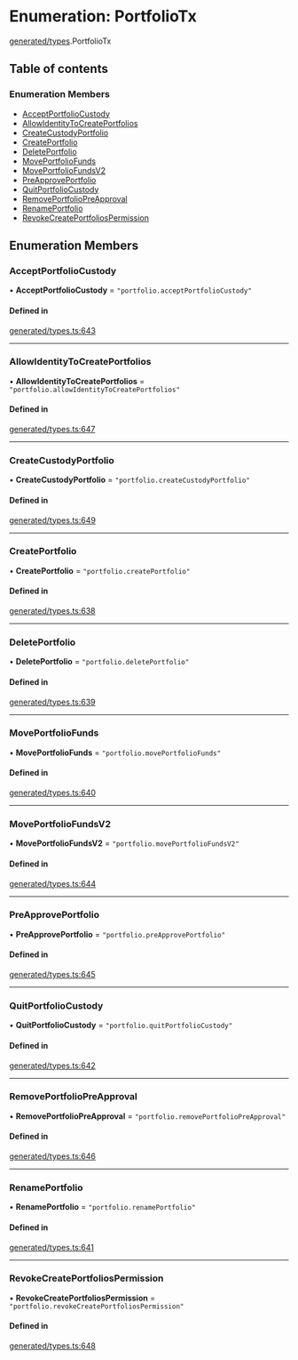 # Enumeration: PortfolioTx

[generated/types](../wiki/generated.types).PortfolioTx

## Table of contents

### Enumeration Members

- [AcceptPortfolioCustody](../wiki/generated.types.PortfolioTx#acceptportfoliocustody)
- [AllowIdentityToCreatePortfolios](../wiki/generated.types.PortfolioTx#allowidentitytocreateportfolios)
- [CreateCustodyPortfolio](../wiki/generated.types.PortfolioTx#createcustodyportfolio)
- [CreatePortfolio](../wiki/generated.types.PortfolioTx#createportfolio)
- [DeletePortfolio](../wiki/generated.types.PortfolioTx#deleteportfolio)
- [MovePortfolioFunds](../wiki/generated.types.PortfolioTx#moveportfoliofunds)
- [MovePortfolioFundsV2](../wiki/generated.types.PortfolioTx#moveportfoliofundsv2)
- [PreApprovePortfolio](../wiki/generated.types.PortfolioTx#preapproveportfolio)
- [QuitPortfolioCustody](../wiki/generated.types.PortfolioTx#quitportfoliocustody)
- [RemovePortfolioPreApproval](../wiki/generated.types.PortfolioTx#removeportfoliopreapproval)
- [RenamePortfolio](../wiki/generated.types.PortfolioTx#renameportfolio)
- [RevokeCreatePortfoliosPermission](../wiki/generated.types.PortfolioTx#revokecreateportfoliospermission)

## Enumeration Members

### AcceptPortfolioCustody

• **AcceptPortfolioCustody** = ``"portfolio.acceptPortfolioCustody"``

#### Defined in

[generated/types.ts:643](https://github.com/PolymeshAssociation/polymesh-sdk/blob/8a9e72221/src/generated/types.ts#L643)

___

### AllowIdentityToCreatePortfolios

• **AllowIdentityToCreatePortfolios** = ``"portfolio.allowIdentityToCreatePortfolios"``

#### Defined in

[generated/types.ts:647](https://github.com/PolymeshAssociation/polymesh-sdk/blob/8a9e72221/src/generated/types.ts#L647)

___

### CreateCustodyPortfolio

• **CreateCustodyPortfolio** = ``"portfolio.createCustodyPortfolio"``

#### Defined in

[generated/types.ts:649](https://github.com/PolymeshAssociation/polymesh-sdk/blob/8a9e72221/src/generated/types.ts#L649)

___

### CreatePortfolio

• **CreatePortfolio** = ``"portfolio.createPortfolio"``

#### Defined in

[generated/types.ts:638](https://github.com/PolymeshAssociation/polymesh-sdk/blob/8a9e72221/src/generated/types.ts#L638)

___

### DeletePortfolio

• **DeletePortfolio** = ``"portfolio.deletePortfolio"``

#### Defined in

[generated/types.ts:639](https://github.com/PolymeshAssociation/polymesh-sdk/blob/8a9e72221/src/generated/types.ts#L639)

___

### MovePortfolioFunds

• **MovePortfolioFunds** = ``"portfolio.movePortfolioFunds"``

#### Defined in

[generated/types.ts:640](https://github.com/PolymeshAssociation/polymesh-sdk/blob/8a9e72221/src/generated/types.ts#L640)

___

### MovePortfolioFundsV2

• **MovePortfolioFundsV2** = ``"portfolio.movePortfolioFundsV2"``

#### Defined in

[generated/types.ts:644](https://github.com/PolymeshAssociation/polymesh-sdk/blob/8a9e72221/src/generated/types.ts#L644)

___

### PreApprovePortfolio

• **PreApprovePortfolio** = ``"portfolio.preApprovePortfolio"``

#### Defined in

[generated/types.ts:645](https://github.com/PolymeshAssociation/polymesh-sdk/blob/8a9e72221/src/generated/types.ts#L645)

___

### QuitPortfolioCustody

• **QuitPortfolioCustody** = ``"portfolio.quitPortfolioCustody"``

#### Defined in

[generated/types.ts:642](https://github.com/PolymeshAssociation/polymesh-sdk/blob/8a9e72221/src/generated/types.ts#L642)

___

### RemovePortfolioPreApproval

• **RemovePortfolioPreApproval** = ``"portfolio.removePortfolioPreApproval"``

#### Defined in

[generated/types.ts:646](https://github.com/PolymeshAssociation/polymesh-sdk/blob/8a9e72221/src/generated/types.ts#L646)

___

### RenamePortfolio

• **RenamePortfolio** = ``"portfolio.renamePortfolio"``

#### Defined in

[generated/types.ts:641](https://github.com/PolymeshAssociation/polymesh-sdk/blob/8a9e72221/src/generated/types.ts#L641)

___

### RevokeCreatePortfoliosPermission

• **RevokeCreatePortfoliosPermission** = ``"portfolio.revokeCreatePortfoliosPermission"``

#### Defined in

[generated/types.ts:648](https://github.com/PolymeshAssociation/polymesh-sdk/blob/8a9e72221/src/generated/types.ts#L648)
